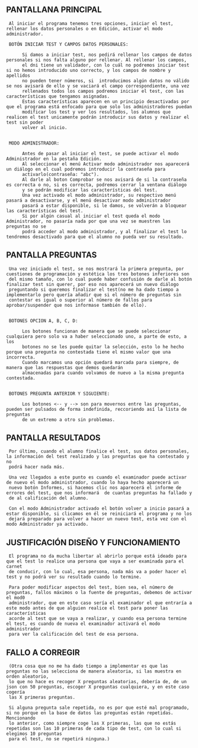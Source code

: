 


PANTALLANA PRINCIPAL
--------------------------------
     Al iniciar el programa tenemos tres opciones, iniciar el test, rellenar los datos personales o en Edición, activar el modo administrador. 

     BOTÓN INICIAR TEST Y CAMPOS DATOS PERSONALES:

          Si damos a iniciar test, nos pedirá rellenar los campos de datos personales si nos falta alguno por rellenar. Al rellenar los campos,
          el dni tiene un validador, con lo cuál no podremos iniciar test si no hemos introducido uno correcto, y los campos de nombre y apellidos
          no pueden tener números, si  introducimos algún datos no válido se nos avisará de ello y se vaciará el campo correspondiente, una vez 
          rellenados todos los campos podremos iniciar el test, con las características que tengamos asignadas.
          Estas características aparecen en un principio desactivadas por que el programa está enfocado para que solo los administradores puedan 
          modificar los test y ver los resultados, los alumnos que realicen el test unicamente podrán introducir sus datos y realizar el test sin poder 
          volver al inicio. 


     MODO ADMINISTRADOR:

          Antes de pasar al iniciar el test, se puede activar el modo Administrador en la pestaña Edición. 
          Al seleccionar el menú Activar modo administrador nos aparecerá un diálogo en el cual podremos introducir la contraseña para 
          activarlo(contraseña: "abc"). 
          Al darle al boton Comprobar se nos avisará de si la contraseña es correcta o no, si es correcta, podremos cerrar la ventana diálogo 
          y se podrán modificar las características del test.
          Una vez activado el modo administrador, su respectivo menú pasará a desactivarse, y el menú desactivar modo administrador
          pasará a estar disponible, si le damos, se volverán a bloquear las características del test.
          Si por algún casual al iniciar el test queda el modo Administrador, no pasaría nada por que una vez se muestren las preguntas no se
          podrá acceder al modo administrador, y al finalizar el test lo tendremos desactivado para que el alumno no pueda ver su resultado.



PANTALLA PREGUNTAS
-------------------------------
     Una vez iniciado el test, se nos mostrará la primera pregunta, por cuestiones de programación y estética los tres botones inferiores son
     del mismo tamaño, con lo cual puede haber confusión de darle al botón finalizar test sin querer, por eso nos aparecerá un nuevo diálogo
     preguntando si queremos finalizar el test(no me ha dado tiempo a implementarlo pero quería añadir que si el número de preguntas sin
     contestar es igual o superior al número de fallos para aprobar/suspender que nos informase también de ello).


     BOTONES OPCION A, B, C, D:

          Los botones funcionan de manera que se puede seleccionar cualquiera pero solo va a haber seleccionado uno, a parte de esto, a los 
          botones no se les puede quitar la selección, esto lo he hecho porque una pregunta no contestada tiene el mismo valor que una incorrecta.
          Cuando marcamos una opción quedará marcada para siempre, de manera que las respuestas que demos quedarán
          almacenadas para cuando volvamos de nuevo a la misma pregunta contestada.


     BOTONES PREGUNTA ANTERIOR Y SIGUIENTE:

          Los botones <-- y --> son para movernos entre las preguntas, pueden ser pulsados de forma indefinida, reccoriendo así la lista de preguntas
          de un extremo a otro sin problemas.



PANTALLA RESULTADOS
--------------------------------
     Por último, cuando el alumno finalice el test, sus datos personales, la información del test realizado y las preguntas que ha contestado y no
     podrá hacer nada más.

     Una vez llegados a este punto es cuando el examinador puede activar de nuevo el modo administrador, cuando lo haya hecho aparecerá un
     nuevo botón Informes, si hacemos clic nos aparecerá el informe de errores del test, que nos informará  de cuantas preguntas ha fallado y
     de al calificación del alumno.

     Con el modo Administrador activado el botón volver a inicio pasará a estar disponible, si clicamos en él se reiniciará el programa y no los
     dejará preparado para volver a hacer un nuevo test, esta vez con el modo Administrador ya activado.



JUSTIFICACIÓN DISEÑO Y FUNCIONAMIENTO
-----------------------------------------------------------
     El programa no da mucha libertar al abrirlo porque está ideado para que el test lo realice una persona que vaya a ser examinada para el carnet
     de conducir, con lo cual, esa persona, nada más va a poder hacer el test y no podrá ver su resultado cuando lo termine.
     
     Para poder modificar aspectos del test, bien sea, el número de preguntas, fallos máximos o la fuente de preguntas, debemos de activar el mod0
     administrador, que en este caso sería el examinador el que entraría a este modo antes de que alguien realice el test para poner las características
     acorde al test que se vaya a realizar, y cuando esa persona termine el test, es cuando de nueva el examinador activará el modo administrador
     para ver la calificación del test de esa persona.



FALLO A CORREGIR
--------------------------
     (Otra cosa que no me ha dado tiempo a implementar es que las preguntas no las selecciona de manera aleatoria, si las muestra en orden aleatorio,
     lo que no hace es recoger X preguntas aleatorias, debería de, de un json con 50 preguntas, escoger X preguntas cualquiera, y en este caso cogería
     las X primeras preguntas.

     Si alguna pregunta sale repetida, no es por que esté mal programado, si no porque en la base de datos las preguntas están repetidas. Mencionando
     lo anterior, como siempre coge las X primeras, las que no estás repetidas son las 10 primeras de cada tipo de test, con lo cual si elegimos 10 preguntas
     para el test, no se repetirá ninguna.)